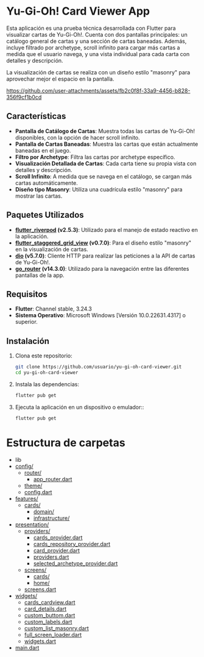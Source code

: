# Yu-Gi-Oh! Card Viewer App

Esta aplicación es una prueba técnica desarrollada con Flutter para visualizar cartas de Yu-Gi-Oh!. Cuenta con dos pantallas principales: un catálogo general de cartas y una sección de cartas baneadas. Además, incluye filtrado por archetype, scroll infinito para cargar más cartas a medida que el usuario navega, y una vista individual para cada carta con detalles y descripción.

La visualización de cartas se realiza con un diseño estilo "masonry" para aprovechar mejor el espacio en la pantalla.



https://github.com/user-attachments/assets/fb2c0f8f-33a9-4456-b828-356f9cf1b0cd



## Características

- **Pantalla de Catálogo de Cartas**: Muestra todas las cartas de Yu-Gi-Oh! disponibles, con la opción de hacer scroll infinito.
- **Pantalla de Cartas Baneadas**: Muestra las cartas que están actualmente baneadas en el juego.
- **Filtro por Archetype**: Filtra las cartas por archetype específico.
- **Visualización Detallada de Cartas**: Cada carta tiene su propia vista con detalles y descripción.
- **Scroll Infinito**: A medida que se navega en el catálogo, se cargan más cartas automáticamente.
- **Diseño tipo Masonry**: Utiliza una cuadrícula estilo "masonry" para mostrar las cartas.

## Paquetes Utilizados

- **[flutter_riverpod](https://pub.dev/packages/flutter_riverpod) (v2.5.3)**: Utilizado para el manejo de estado reactivo en la aplicación.
- **[flutter_staggered_grid_view](https://pub.dev/packages/flutter_staggered_grid_view) (v0.7.0)**: Para el diseño estilo "masonry" en la visualización de cartas.
- **[dio](https://pub.dev/packages/dio) (v5.7.0)**: Cliente HTTP para realizar las peticiones a la API de cartas de Yu-Gi-Oh!.
- **[go_router](https://pub.dev/packages/go_router) (v14.3.0)**: Utilizado para la navegación entre las diferentes pantallas de la app.

## Requisitos

- **Flutter**: Channel stable, 3.24.3
- **Sistema Operativo**: Microsoft Windows [Versión 10.0.22631.4317] o superior.

## Instalación

1. Clona este repositorio:

   ```bash
   git clone https://github.com/usuario/yu-gi-oh-card-viewer.git
   cd yu-gi-oh-card-viewer
   ```

2. Instala las dependencias:

   ```bash
   flutter pub get
   ```

3. Ejecuta la aplicación en un dispositivo o emulador::

   ```bash
   flutter pub get
   ```

# Estructura de carpetas

- lib
- [config/](.\lib\config)
  - [router/](.\lib\config\router)
    - [app_router.dart](.\lib\config\router\app_router.dart)
  - [theme/](.\lib\config\theme)
  - [config.dart](.\lib\config\config.dart)
- [features/](.\lib\features)
  - [cards/](.\lib\features\cards)
    - [domain/](.\lib\features\cards\domain)
    - [infrastructure/](.\lib\features\cards\infrastructure)
- [presentation/](.\lib\presentation)
  - [providers/](.\lib\presentation\providers)
    - [cards_provider.dart](.\lib\presentation\providers\cards_provider.dart)
    - [cards_repository_provider.dart](.\lib\presentation\providers\cards_repository_provider.dart)
    - [card_provider.dart](.\lib\presentation\providers\card_provider.dart)
    - [providers.dart](.\lib\presentation\providers\providers.dart)
    - [selected_archetype_provider.dart](.\lib\presentation\providers\selected_archetype_provider.dart)
  - [screens/](.\lib\presentation\screens)
    - [cards/](.\lib\presentation\screens\cards)
    - [home/](.\lib\presentation\screens\home)
  - [screens.dart](.\lib\presentation\screens.dart)
- [widgets/](.\lib\widgets)
  - [cards_cardview.dart](.\lib\widgets\cards_cardview.dart)
  - [card_details.dart](.\lib\widgets\card_details.dart)
  - [custom_buttom.dart](.\lib\widgets\custom_buttom.dart)
  - [custom_labels.dart](.\lib\widgets\custom_labels.dart)
  - [custom_list_masonry.dart](.\lib\widgets\custom_list_masonry.dart)
  - [full_screen_loader.dart](.\lib\widgets\full_screen_loader.dart)
  - [widgets.dart](.\lib\widgets\widgets.dart)
- [main.dart](.\lib\main.dart)
